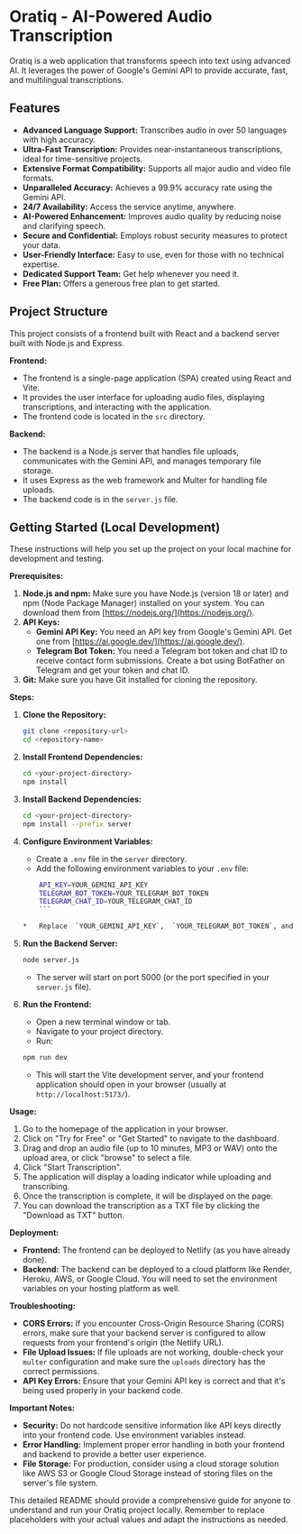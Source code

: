 # Oratiq - AI-Powered Audio Transcription

Oratiq is a web application that transforms speech into text using advanced AI. It leverages the power of Google's Gemini API to provide accurate, fast, and multilingual transcriptions.

## Features

*   **Advanced Language Support:** Transcribes audio in over 50 languages with high accuracy.
*   **Ultra-Fast Transcription:** Provides near-instantaneous transcriptions, ideal for time-sensitive projects.
*   **Extensive Format Compatibility:** Supports all major audio and video file formats.
*   **Unparalleled Accuracy:** Achieves a 99.9% accuracy rate using the Gemini API.
*   **24/7 Availability:** Access the service anytime, anywhere.
*   **AI-Powered Enhancement:** Improves audio quality by reducing noise and clarifying speech.
*   **Secure and Confidential:** Employs robust security measures to protect your data.
*   **User-Friendly Interface:** Easy to use, even for those with no technical expertise.
*   **Dedicated Support Team:** Get help whenever you need it.
*   **Free Plan:** Offers a generous free plan to get started.

## Project Structure

This project consists of a frontend built with React and a backend server built with Node.js and Express.

**Frontend:**

*   The frontend is a single-page application (SPA) created using React and Vite.
*   It provides the user interface for uploading audio files, displaying transcriptions, and interacting with the application.
*   The frontend code is located in the `src` directory.

**Backend:**

*   The backend is a Node.js server that handles file uploads, communicates with the Gemini API, and manages temporary file storage.
*   It uses Express as the web framework and Multer for handling file uploads.
*   The backend code is in the `server.js` file.

## Getting Started (Local Development)

These instructions will help you set up the project on your local machine for development and testing.

**Prerequisites:**

1. **Node.js and npm:** Make sure you have Node.js (version 18 or later) and npm (Node Package Manager) installed on your system. You can download them from [https://nodejs.org/](https://nodejs.org/).
2. **API Keys:**
    *   **Gemini API Key:** You need an API key from Google's Gemini API. Get one from [https://ai.google.dev/](https://ai.google.dev/).
    *   **Telegram Bot Token:** You need a Telegram bot token and chat ID to receive contact form submissions. Create a bot using BotFather on Telegram and get your token and chat ID.
3. **Git:** Make sure you have Git installed for cloning the repository.

**Steps:**

1. **Clone the Repository:**
    ```bash
    git clone <repository-url> 
    cd <repository-name>
    ```

2. **Install Frontend Dependencies:**
    ```bash
    cd <your-project-directory>
    npm install
    ```

3. **Install Backend Dependencies:**
    ```bash
    cd <your-project-directory>
    npm install --prefix server
    ```
    
4. **Configure Environment Variables:**
    *   Create a  `.env`  file in the  `server`  directory.
    *   Add the following environment variables to your  `.env`  file:
    ```bash
        API_KEY=YOUR_GEMINI_API_KEY
        TELEGRAM_BOT_TOKEN=YOUR_TELEGRAM_BOT_TOKEN
        TELEGRAM_CHAT_ID=YOUR_TELEGRAM_CHAT_ID
        ```

    *   Replace  `YOUR_GEMINI_API_KEY`,  `YOUR_TELEGRAM_BOT_TOKEN`, and  `YOUR_TELEGRAM_CHAT_ID`  with your actual API key and Telegram details.

5. **Run the Backend Server:**
    ```bash
    node server.js
    ```
    *   The server will start on port 5000 (or the port specified in your `server.js` file).

6. **Run the Frontend:**
    *   Open a new terminal window or tab.
    *   Navigate to your project directory.
    *   Run:

    ```bash
    npm run dev
    ```

    *   This will start the Vite development server, and your frontend application should open in your browser (usually at  `http://localhost:5173/`).

**Usage:**

1. Go to the homepage of the application in your browser.
2. Click on "Try for Free" or "Get Started" to navigate to the dashboard.
3. Drag and drop an audio file (up to 10 minutes, MP3 or WAV) onto the upload area, or click "browse" to select a file.
4. Click "Start Transcription".
5. The application will display a loading indicator while uploading and transcribing.
6. Once the transcription is complete, it will be displayed on the page.
7. You can download the transcription as a TXT file by clicking the "Download as TXT" button.

**Deployment:**

*   **Frontend:** The frontend can be deployed to Netlify (as you have already done).
*   **Backend:** The backend can be deployed to a cloud platform like Render, Heroku, AWS, or Google Cloud. You will need to set the environment variables on your hosting platform as well.

**Troubleshooting:**

*   **CORS Errors:** If you encounter Cross-Origin Resource Sharing (CORS) errors, make sure that your backend server is configured to allow requests from your frontend's origin (the Netlify URL).
*   **File Upload Issues:** If file uploads are not working, double-check your `multer` configuration and make sure the `uploads` directory has the correct permissions.
*   **API Key Errors:** Ensure that your Gemini API key is correct and that it's being used properly in your backend code.

**Important Notes:**

*   **Security:** Do not hardcode sensitive information like API keys directly into your frontend code. Use environment variables instead.
*   **Error Handling:** Implement proper error handling in both your frontend and backend to provide a better user experience.
*   **File Storage:** For production, consider using a cloud storage solution like AWS S3 or Google Cloud Storage instead of storing files on the server's file system.

This detailed README should provide a comprehensive guide for anyone to understand and run your Oratiq project locally. Remember to replace placeholders with your actual values and adapt the instructions as needed.
